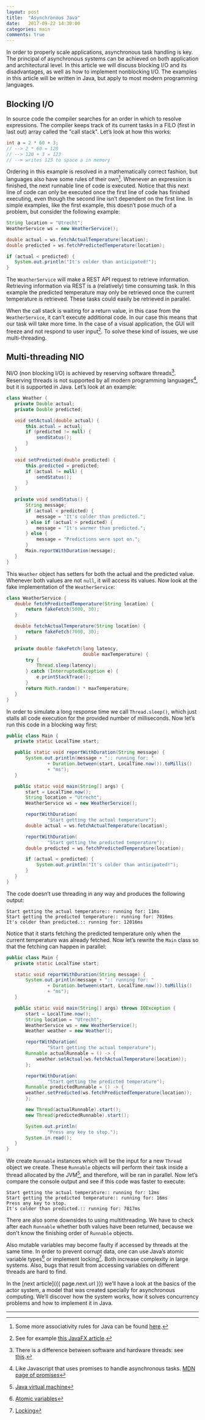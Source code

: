 ```yaml
---
layout: post
title:  "Asynchronous Java"
date:   2017-09-22 14:30:00
categories: main
comments: true
---
```

In order to properly scale applications, asynchronous task handling is key. The principal of asynchronous systems can be achieved on both application and architectural level. In this article we will discuss blocking I/O and its disadvantages, as well as how to implement nonblocking I/O. The examples in this article will be written in Java, but apply to most modern programming languages.

## Blocking I/O
In source code the compiler searches for an order in which to resolve expressions. The compiler keeps track of its current tasks in a FILO (first in last out) array called the "call stack". Let’s look at how this works: 

```java
int a = 2 * 60 + 3;
// --> 2 * 60 = 120
// --> 120 + 3 = 123
// --> writes 123 to space a in memory
```

Ordering in this example is resolved in a mathematically correct fashion, but languages also have some rules of their own[^1]. Whenever an expression is finished, the next runnable line of code is executed. Notice that this next line of code can only be executed once the first line of code has finished executing, even though the second line isn’t dependent on the first line. 
In simple examples, like the first example, this doesn’t pose much of a problem, but consider the following example:

``` java
String location = "Utrecht";
WeatherService ws = new WeatherService();

double actual = ws.fetchActualTemperature(location);
double predicted = ws.fetchPredictedTemperature(location);

if (actual < predicted) {
   System.out.println("It's colder than anticipated!");
}
```

The `WeatherService` will make a REST API request to retrieve information. Retrieving information via REST is a (relatively) time consuming task. In this example the predicted temperature may only be retrieved once the current temperature is retrieved. These tasks could easily be retrieved in parallel.

When the call stack is waiting for a return value, in this case from the `WeatherService`, it can’t execute additional code. In our case this means that our task will take more time. In the case of a visual application, the GUI will freeze and not respond to user input[^3]. To solve these kind of issues, we use multi-threading.

## Multi-threading NIO
NI/O (non blocking I/O) is achieved by reserving software threads[^2]. Reserving threads is not supported by all modern programming languages[^4], but it is supported in Java. Let’s look at an example:

``` java
class Weather {
   private Double actual;
   private Double predicted;

   void setActual(double actual) {
       this.actual = actual;
       if (predicted != null) {
           sendStatus();
       }
   }

   void setPredicted(double predicted) {
       this.predicted = predicted;
       if (actual != null) {
           sendStatus();
       }
   }

   private void sendStatus() {
       String message;
       if (actual < predicted) {
           message = "It's colder than predicted.";
       } else if (actual > predicted) {
           message = "It's warmer than predicted.";
       } else {
           message = "Predictions were spot on.";
       }
       Main.reportWithDuration(message);
   }
}
```

This `Weather` object has setters for both the actual and the predicted value. Whenever both values are not `null`, it will access its values. Now look at the fake implementation of the `WeatherService`:

``` java
class WeatherService {
   double fetchPredictedTemperature(String location) {
       return fakeFetch(5000, 30);
   }

   double fetchActualTemperature(String location) {
       return fakeFetch(7000, 30);
   }

   private double fakeFetch(long latency,
                            double maxTemperature) {
       try {
           Thread.sleep(latency);
       } catch (InterruptedException e) {
           e.printStackTrace();
       }
       return Math.random() * maxTemperature;
   }
}
```

In order to simulate a long response time we call `Thread.sleep()`, which just stalls all code execution for the provided number of milliseconds. Now let’s run this code in a blocking way first:

``` java
public class Main {
   private static LocalTime start;

   public static void reportWithDuration(String message) {
       System.out.println(message + ":: running for: "
               + Duration.between(start, LocalTime.now()).toMillis()
               + "ms");
   }

   public static void main(String[] args) {
       start = LocalTime.now();
       String location = "Utrecht";
       WeatherService ws = new WeatherService();

       reportWithDuration(
               "Start getting the actual temperature");
       double actual = ws.fetchActualTemperature(location);

       reportWithDuration(
               "Start getting the predicted temperature");
       double predicted = ws.fetchPredictedTemperature(location);

       if (actual < predicted) {
           System.out.println("It's colder than anticipated!");
       }
   }
}
```

The code doesn’t use threading in any way and produces the following output:

```
Start getting the actual temperature:: running for: 11ms
Start getting the predicted temperature:: running for: 7016ms
It's colder than predicted.:: running for: 12016ms
```

Notice that it starts fetching the predicted temperature only when the current temperature was already fetched. Now let’s rewrite the `Main` class so that the fetching can happen in parallel:

``` java
public class Main {
   private static LocalTime start;

   static void reportWithDuration(String message) {
       System.out.println(message + ":: running for: "
               + Duration.between(start, LocalTime.now()).toMillis()
               + "ms");
   }

   public static void main(String[] args) throws IOException {
       start = LocalTime.now();
       String location = "Utrecht";
       WeatherService ws = new WeatherService();
       Weather weather = new Weather();

       reportWithDuration(
               "Start getting the actual temperature");
       Runnable actualRunnable = () -> {
           weather.setActual(ws.fetchActualTemperature(location));
       };

       reportWithDuration(
               "Start getting the predicted temperature");
       Runnable predictedRunnable = () -> {
       weather.setPredicted(ws.fetchPredictedTemperature(location));
       };

       new Thread(actualRunnable).start();
       new Thread(predictedRunnable).start();

       System.out.println(
               "Press any key to stop.");
       System.in.read();
   }
}
```

We create `Runnable` instances which will be the input for a new `Thread` object we create. These `Runnable` objects will perform their task inside a thread allocated by the JVM[^5], and therefore, will be ran in parallel. Now let’s compare the console output and see if this code was faster to execute:

```
Start getting the actual temperature:: running for: 12ms
Start getting the predicted temperature:: running for: 16ms
Press any key to stop.
It's colder than predicted.:: running for: 7017ms
```

There are also some downsides to using multithreading. We have to check after each `Runnable` whether both values have been returned, because we don't know the finishing order of `Runnable` objects.

Also mutable variables may become faulty if accessed by threads at the same time. In order to prevent corrupt data, one can use Java’s atomic variable types[^6] or implement locking[^7]. Both increase complexity in large systems. Also, bugs that result from accessing variables on different threads are hard to find.

In the [next article]({{ page.next.url }}) we’ll have a look at the basics of the actor system, a model that was created specially for asynchronous computing. We’ll discover how the system works, how it solves concurrency problems and how to implement it in Java.

----------------
[^1]: Some more associativity rules for Java can be found [here](http://introcs.cs.princeton.edu/java/11precedence/).
[^2]: There is a difference between software and hardware threads: see [this](https://stackoverflow.com/questions/5593328/software-threads-vs-hardware-threads).
[^3]: See for example [this JavaFX article](http://docs.oracle.com/javafx/2/threads/jfxpub-threads.htm).
[^4]: Like Javascript that uses promises to handle asynchronous tasks. [MDN page of promises](https://developer.mozilla.org/nl/docs/Web/JavaScript/Reference/Global_Objects/Promise)
[^5]: [Java virtual machine](https://nl.wikipedia.org/wiki/Java_Virtual_Machine)
[^6]: [Atomic variables](https://docs.oracle.com/javase/tutorial/essential/concurrency/atomicvars.html)
[^7]: [Locking](https://docs.oracle.com/javase/7/docs/api/java/util/concurrent/locks/Lock.html)